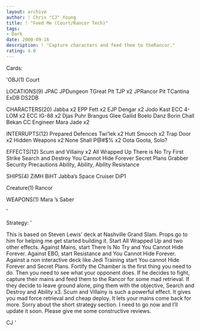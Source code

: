 ```yaml
---
layout: archive
author: ! Chris "CJ" Young
title: ! "Feed Me (Court/Rancor Tech)"
tags:
- Dark
date: 2000-09-16
description: ! "Capture characters and feed them to theRancor."
rating: 4.0
---
```

Cards: 

'OBJ(1)
Court

LOCATIONS(9)
JPAC
JPDungeon
TGreat Pit
TJP x2
JPRancor Pit
TCantina
ExDB
DS2DB

CHARACTERS(20)
Jabba x2
EPP Fett x2
EJP Dengar x2
Jodo Kast
ECC 4-LOM x2
ECC IG-88 x2
Djas Puhr
Brangus Glee
Gailid
Boelo
Danz Borin
Chall Bekan
CC Engineer
Mara Jade x2

INTERRUPTS(12)
Prepared Defences
Twi’lek x2
Hutt Smooch x2
Trap Door x2
Hidden Weapons x2
None Shall P@#$% x2
Oota Goota, Solo?

EFFECTS(12)
Scum and Villainy x2
All Wrapped Up
There is No Try
First Strike
Search and Destroy
You Cannot Hide Forever
Secret Plans
Grabber
Security Precautions
Ability, Ability, Ability
Resistance

SHIPS(4)
ZiMH
BiHT
Jabba’s Space Cruiser
DiP1

Creature(1)
Rancor

WEAPONS(1)
Mara ’s Saber



'

Strategy: '

This is based on Steven Lewis’ deck at Nashville
Grand Slam. Props go to him for helping me get
started building it.
Start All Wrapped Up and two other effects.
Against Mains, start There Is No Try and You
Cannot Hide Forever. Against EBO, start Resistance
and You Cannot Hide Forever. Against a non
interactive deck like Jedi Training start You
cannot Hide Forever and Secret Plans.
Fortify the Chamber is the first thing you need
to do. Then you need to see what your opponent
does. If he decides to fight, capture their mains
and feed them to the Rancor for some mad
retrieval. If they decide to leave ground alone,
ping them with the objective, Search and Destroy
and Ability x3. Scum and Villainy is such a
powerful effect. It gives you mad force retrieval
and cheap deploy. It lets your mains come back
for more.
Sorry about the short strategy section. I need to
go now and I’ll update it soon. Please give me
some constructive reviews.

CJ  '
